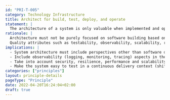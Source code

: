 ```yaml
---
id: "PRI-T-005"
category: Technology Infrastructure
title: Architect for build, test, deploy, and operate
statement: |
  The architecture of a system is only valuable when implemented and operating in production.
rationale: |
  Architecture must not be purely focused on software building based on functional requirements.<br/> 
  Quality attributes such as testability, observability, scalability, resilience etc. decide whether the system is fit for purpose.
implications: |
  - System architecture must include perspectives other than software development (operations, test teams etc.)<br/>
  - Include observability (logging, monitoring, tracing) aspects in the architecture.<br/>
  - Take into account security, resilience, performance and scalability needs.<br/>
  - Make the system easy to test in a continuous delivery context (shift left)
categories: ["principles"]
layout: principle-details
pageType: "Principle"
date: 2022-04-20T16:24:04+02:00
draft: true
---
```


